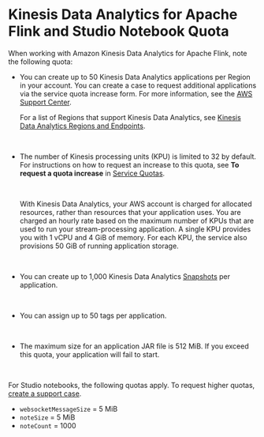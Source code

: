 # Kinesis Data Analytics for Apache Flink and Studio Notebook Quota<a name="limits"></a>

When working with Amazon Kinesis Data Analytics for Apache Flink, note the following quota:
+ You can create up to 50 Kinesis Data Analytics applications per Region in your account\. You can create a case to request additional applications via the service quota increase form\. For more information, see the [AWS Support Center](https://console.aws.amazon.com/support/home#/)\.

  For a list of Regions that support Kinesis Data Analytics, see [Kinesis Data Analytics Regions and Endpoints](https://docs.aws.amazon.com/general/latest/gr/rande.html#ka_region)\.

   
+ The number of Kinesis processing units \(KPU\) is limited to 32 by default\. For instructions on how to request an increase to this quota, see **To request a quota increase** in [Service Quotas](https://docs.aws.amazon.com/general/latest/gr/aws_service_limits.html)\.

   

  With Kinesis Data Analytics, your AWS account is charged for allocated resources, rather than resources that your application uses\. You are charged an hourly rate based on the maximum number of KPUs that are used to run your stream\-processing application\. A single KPU provides you with 1 vCPU and 4 GiB of memory\. For each KPU, the service also provisions 50 GiB of running application storage\.

   
+ You can create up to 1,000 Kinesis Data Analytics [Snapshots](how-fault-snapshot.md) per application\. 

   
+ You can assign up to 50 tags per application\.

   
+ The maximum size for an application JAR file is 512 MiB\. If you exceed this quota, your application will fail to start\.

   

For Studio notebooks, the following quotas apply\. To request higher quotas, [create a support case](https://console.aws.amazon.com/support/home#/)\.
+ `websocketMessageSize` = 5 MiB
+ `noteSize` = 5 MiB
+ `noteCount` = 1000